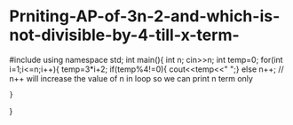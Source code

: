 # Prniting-AP-of-3n-2-and-which-is-not-divisible-by-4-till-x-term-

#include<iostream>
using namespace std;
int main(){
    int n;
    cin>>n;
 int temp=0;
    for(int i=1;i<=n;i++){
   		temp=3*i+2;
        if(temp%4!=0){
        cout<<temp<<" ";}
        else
            n++;         // n++ will increase the value of n in loop so we can print n term only
    
    }
}
